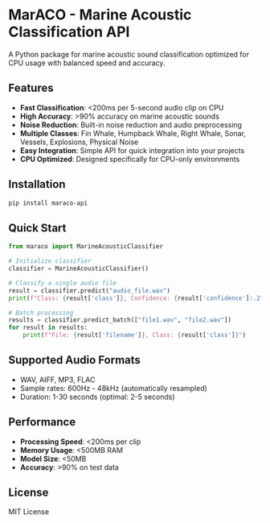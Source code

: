 # MarACO - Marine Acoustic Classification API

A Python package for marine acoustic sound classification optimized for CPU usage with balanced speed and accuracy.

## Features

- **Fast Classification**: <200ms per 5-second audio clip on CPU
- **High Accuracy**: >90% accuracy on marine acoustic sounds
- **Noise Reduction**: Built-in noise reduction and audio preprocessing
- **Multiple Classes**: Fin Whale, Humpback Whale, Right Whale, Sonar, Vessels, Explosions, Physical Noise
- **Easy Integration**: Simple API for quick integration into your projects
- **CPU Optimized**: Designed specifically for CPU-only environments

## Installation

```bash
pip install maraco-api
```

## Quick Start

```python
from maraco import MarineAcousticClassifier

# Initialize classifier
classifier = MarineAcousticClassifier()

# Classify a single audio file
result = classifier.predict("audio_file.wav")
print(f"Class: {result['class']}, Confidence: {result['confidence']:.2f}")

# Batch processing
results = classifier.predict_batch(["file1.wav", "file2.wav"])
for result in results:
    print(f"File: {result['filename']}, Class: {result['class']}")
```

## Supported Audio Formats

- WAV, AIFF, MP3, FLAC
- Sample rates: 600Hz - 48kHz (automatically resampled)
- Duration: 1-30 seconds (optimal: 2-5 seconds)

## Performance

- **Processing Speed**: <200ms per clip
- **Memory Usage**: <500MB RAM
- **Model Size**: <50MB
- **Accuracy**: >90% on test data

## License

MIT License
